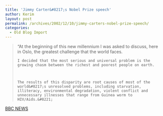 ```yaml
---
title: 'Jimmy Carter&#8217;s Nobel Prize speech'
author: Kerim
layout: post
permalink: /archives/2002/12/10/jimmy-carters-nobel-prize-speech/
categories:
  - Old Blog Import
---
```


>   &#8220;At the beginning of this new millennium I was asked to discuss, here in Oslo, the greatest challenge that the world faces. 
>   
>   
>     I decided that the most serious and universal problem is the growing chasm between the richest and poorest people on earth.
>   
>   
>   
>     The results of this disparity are root causes of most of the world&#8217;s unresolved problems, including starvation, illiteracy, environmental degradation, violent conflict and unnecessary illnesses that range from Guinea worm to HIV/Aids.&#8221;
>   


<a href="http://news.bbc.co.uk/2/hi/americas/2562301.stm" onclick="_gaq.push(['_trackEvent', 'outbound-article', 'http://news.bbc.co.uk/2/hi/americas/2562301.stm', 'BBC NEWS']);" >BBC NEWS</a>

